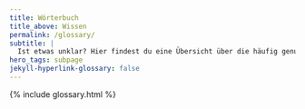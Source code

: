 ```yaml
---
title: Wörterbuch
title_above: Wissen
permalink: /glossary/
subtitle: |
  Ist etwas unklar? Hier findest du eine Übersicht über die häufig genutzte Begriffe in Bezug auf INTIA.
hero_tags: subpage
jekyll-hyperlink-glossary: false
---
```


{% include glossary.html %}
